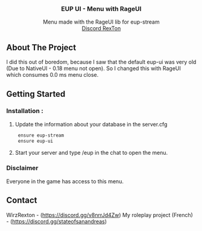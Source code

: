 <br />
<div align="center">
  <a href="https://github.com/WirzRexTon/Base-Template"> </a>
  <h3 align="center">EUP UI - Menu with RageUI</h3>

  <p align="center">
    Menu made with the RageUI lib for eup-stream
    <br />
    <a href="https://discord.gg/v8nrrJd4Zw">Discord RexTon</a>
  </p>
</div>

## About The Project

I did this out of boredom, because I saw that the default eup-ui was very old (Due to NativeUI - 0.18 menu not open). So I changed this with RageUI which consumes 0.0 ms menu close.  

## Getting Started

### Installation : 

1. Update the information about your database in the server.cfg
   ```sh
    ensure eup-stream 
    ensure eup-ui
   ```
4. Start your server and type /eup in the chat to open the menu. 

### Disclaimer

Everyone in the game has access to this menu. 


## Contact

WirzRexton - (https://discord.gg/v8nrrJd4Zw) 
My roleplay project (French) - (https://discord.gg/stateofsanandreas)
